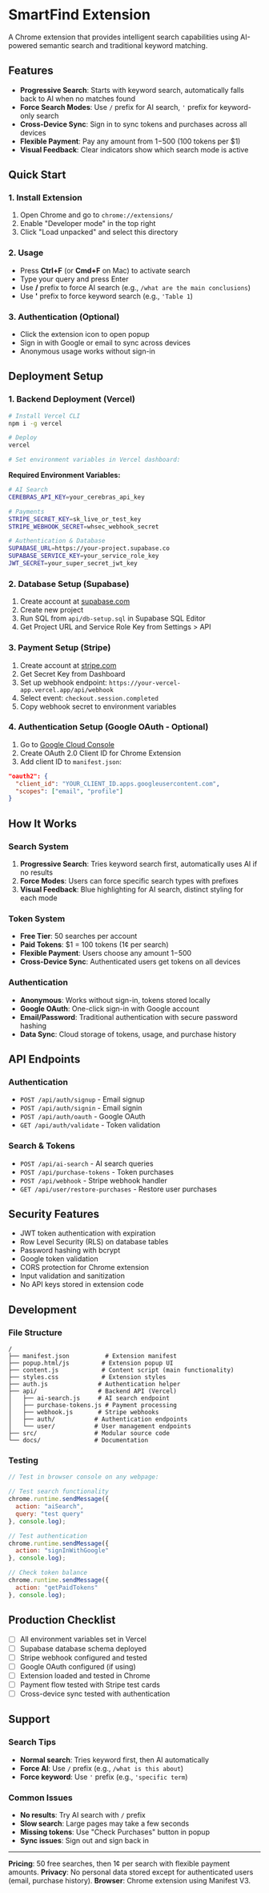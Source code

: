 # SmartFind Extension

A Chrome extension that provides intelligent search capabilities using AI-powered semantic search and traditional keyword matching.

## Features

- **Progressive Search**: Starts with keyword search, automatically falls back to AI when no matches found
- **Force Search Modes**: Use `/` prefix for AI search, `'` prefix for keyword-only search
- **Cross-Device Sync**: Sign in to sync tokens and purchases across all devices
- **Flexible Payment**: Pay any amount from $1-$500 (100 tokens per $1)
- **Visual Feedback**: Clear indicators show which search mode is active

## Quick Start

### 1. Install Extension
1. Open Chrome and go to `chrome://extensions/`
2. Enable "Developer mode" in the top right
3. Click "Load unpacked" and select this directory

### 2. Usage
- Press **Ctrl+F** (or **Cmd+F** on Mac) to activate search
- Type your query and press Enter
- Use **/** prefix to force AI search (e.g., `/what are the main conclusions`)
- Use **'** prefix to force keyword search (e.g., `'Table 1`)

### 3. Authentication (Optional)
- Click the extension icon to open popup
- Sign in with Google or email to sync across devices
- Anonymous usage works without sign-in

## Deployment Setup

### 1. Backend Deployment (Vercel)

```bash
# Install Vercel CLI
npm i -g vercel

# Deploy
vercel

# Set environment variables in Vercel dashboard:
```

**Required Environment Variables:**
```bash
# AI Search
CEREBRAS_API_KEY=your_cerebras_api_key

# Payments  
STRIPE_SECRET_KEY=sk_live_or_test_key
STRIPE_WEBHOOK_SECRET=whsec_webhook_secret

# Authentication & Database
SUPABASE_URL=https://your-project.supabase.co
SUPABASE_SERVICE_KEY=your_service_role_key
JWT_SECRET=your_super_secret_jwt_key
```

### 2. Database Setup (Supabase)

1. Create account at [supabase.com](https://supabase.com)
2. Create new project
3. Run SQL from `api/db-setup.sql` in Supabase SQL Editor
4. Get Project URL and Service Role Key from Settings > API

### 3. Payment Setup (Stripe)

1. Create account at [stripe.com](https://stripe.com)
2. Get Secret Key from Dashboard
3. Set up webhook endpoint: `https://your-vercel-app.vercel.app/api/webhook`
4. Select event: `checkout.session.completed`
5. Copy webhook secret to environment variables

### 4. Authentication Setup (Google OAuth - Optional)

1. Go to [Google Cloud Console](https://console.cloud.google.com)
2. Create OAuth 2.0 Client ID for Chrome Extension
3. Add client ID to `manifest.json`:

```json
"oauth2": {
  "client_id": "YOUR_CLIENT_ID.apps.googleusercontent.com",
  "scopes": ["email", "profile"]
}
```

## How It Works

### Search System
1. **Progressive Search**: Tries keyword search first, automatically uses AI if no results
2. **Force Modes**: Users can force specific search types with prefixes
3. **Visual Feedback**: Blue highlighting for AI search, distinct styling for each mode

### Token System
- **Free Tier**: 50 searches per account
- **Paid Tokens**: $1 = 100 tokens (1¢ per search)
- **Flexible Payment**: Users choose any amount $1-$500
- **Cross-Device Sync**: Authenticated users get tokens on all devices

### Authentication
- **Anonymous**: Works without sign-in, tokens stored locally
- **Google OAuth**: One-click sign-in with Google account
- **Email/Password**: Traditional authentication with secure password hashing
- **Data Sync**: Cloud storage of tokens, usage, and purchase history

## API Endpoints

### Authentication
- `POST /api/auth/signup` - Email signup
- `POST /api/auth/signin` - Email signin  
- `POST /api/auth/oauth` - Google OAuth
- `GET /api/auth/validate` - Token validation

### Search & Tokens
- `POST /api/ai-search` - AI search queries
- `POST /api/purchase-tokens` - Token purchases
- `POST /api/webhook` - Stripe webhook handler
- `GET /api/user/restore-purchases` - Restore user purchases

## Security Features

- JWT token authentication with expiration
- Row Level Security (RLS) on database tables
- Password hashing with bcrypt
- Google token validation
- CORS protection for Chrome extension
- Input validation and sanitization
- No API keys stored in extension code

## Development

### File Structure
```
/
├── manifest.json          # Extension manifest
├── popup.html/js         # Extension popup UI
├── content.js            # Content script (main functionality)
├── styles.css            # Extension styles
├── auth.js              # Authentication helper
├── api/                 # Backend API (Vercel)
│   ├── ai-search.js     # AI search endpoint
│   ├── purchase-tokens.js # Payment processing
│   ├── webhook.js       # Stripe webhooks
│   ├── auth/           # Authentication endpoints
│   └── user/           # User management endpoints
├── src/                # Modular source code
└── docs/               # Documentation
```

### Testing

```javascript
// Test in browser console on any webpage:

// Test search functionality
chrome.runtime.sendMessage({ 
  action: "aiSearch", 
  query: "test query" 
}, console.log);

// Test authentication
chrome.runtime.sendMessage({ 
  action: "signInWithGoogle" 
}, console.log);

// Check token balance
chrome.runtime.sendMessage({ 
  action: "getPaidTokens" 
}, console.log);
```

## Production Checklist

- [ ] All environment variables set in Vercel
- [ ] Supabase database schema deployed
- [ ] Stripe webhook configured and tested
- [ ] Google OAuth configured (if using)
- [ ] Extension loaded and tested in Chrome
- [ ] Payment flow tested with Stripe test cards
- [ ] Cross-device sync tested with authentication

## Support

### Search Tips
- **Normal search**: Tries keyword first, then AI automatically
- **Force AI**: Use `/` prefix (e.g., `/what is this about`)
- **Force keyword**: Use `'` prefix (e.g., `'specific term`)

### Common Issues
- **No results**: Try AI search with `/` prefix
- **Slow search**: Large pages may take a few seconds
- **Missing tokens**: Use "Check Purchases" button in popup
- **Sync issues**: Sign out and sign back in

---

**Pricing**: 50 free searches, then 1¢ per search with flexible payment amounts.
**Privacy**: No personal data stored except for authenticated users (email, purchase history).
**Browser**: Chrome extension using Manifest V3. 
